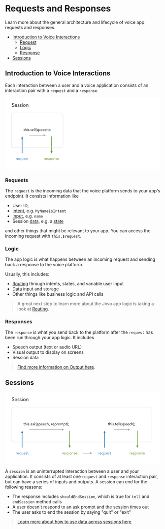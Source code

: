 # Requests and Responses

Learn more about the general architecture and lifecycle of voice app requests and responses.

* [Introduction to Voice Interactions](#introduction-to-voice-interactions)
    * [Request](#request)
    * [Logic](#logic)
    * [Response](#response)
* [Sessions](#sessions)

## Introduction to Voice Interactions

Each interaction between a user and a voice application consists of an interaction pair with a `request` and a `response`.

![One Session](../img/session-tell.png)


### Requests

The `request` is the incoming data that the voice platform sends to your app's endpoint. It consists information like

* User ID,
* [Intent](./routing/intents.md './routing/intents'), e.g. `MyNameIsIntent`
* [Input](./routing/input.md './routing/input'), e.g. `name`
* Session [data](./data, './data'), e.g. a [state](./routing/states.md './routing/states')

and other things that might be relevant to your app. You can access the incoming request with `this.$request`.

### Logic

The app logic is what happens between an incoming request and sending back a response to the voice platform.

Usually, this includes:
* [Routing](./routing './routing') through intents, states, and variable user input
* [Data](./data, './data') input and storage
* Other things like business logic and API calls

> A great next step to learn more about the Jovo app logic is taking a look at [Routing](./routing './routing').


### Responses

The `response` is what you send back to the platform after the `request` has been run through your app logic. It includes

* Speech output (text or audio URL)
* Visual output to display on screens
* Session data

> [Find more information on Output here](./ouput './output').


## Sessions

![Two Sessions](../img/session-ask.png)

A `session` is an uninterrupted interaction between a user and your application. It consists of at least one `request` and `response` interaction pair, but can have a series of inputs and outputs. A session can end for the following reasons:

* The response includes `shouldEndSession`, which is true for `tell` and `endSession` method calls
* A user doesn't respond to an ask prompt and the session times out
* The user asks to end the session by saying "quit" or "exit"

> [Learn more about how to use data across sessions here](./data './data').

<!--[metadata]: {"description": "Learn more about the general architecture and lifecycle of voice app requests and responses.",
		        "route": "requests-responses"}-->
